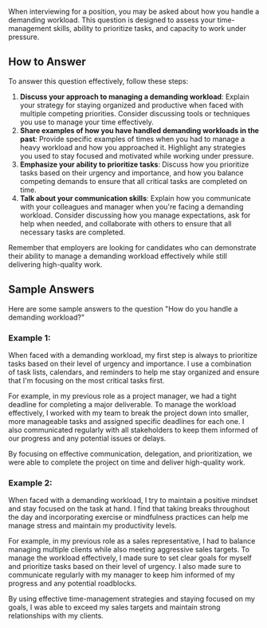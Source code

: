 
When interviewing for a position, you may be asked about how you handle a demanding workload. This question is designed to assess your time-management skills, ability to prioritize tasks, and capacity to work under pressure.

How to Answer
-------------

To answer this question effectively, follow these steps:

1. **Discuss your approach to managing a demanding workload**: Explain your strategy for staying organized and productive when faced with multiple competing priorities. Consider discussing tools or techniques you use to manage your time effectively.
2. **Share examples of how you have handled demanding workloads in the past**: Provide specific examples of times when you had to manage a heavy workload and how you approached it. Highlight any strategies you used to stay focused and motivated while working under pressure.
3. **Emphasize your ability to prioritize tasks**: Discuss how you prioritize tasks based on their urgency and importance, and how you balance competing demands to ensure that all critical tasks are completed on time.
4. **Talk about your communication skills**: Explain how you communicate with your colleagues and manager when you're facing a demanding workload. Consider discussing how you manage expectations, ask for help when needed, and collaborate with others to ensure that all necessary tasks are completed.

Remember that employers are looking for candidates who can demonstrate their ability to manage a demanding workload effectively while still delivering high-quality work.

Sample Answers
--------------

Here are some sample answers to the question "How do you handle a demanding workload?"

### Example 1:

When faced with a demanding workload, my first step is always to prioritize tasks based on their level of urgency and importance. I use a combination of task lists, calendars, and reminders to help me stay organized and ensure that I'm focusing on the most critical tasks first.

For example, in my previous role as a project manager, we had a tight deadline for completing a major deliverable. To manage the workload effectively, I worked with my team to break the project down into smaller, more manageable tasks and assigned specific deadlines for each one. I also communicated regularly with all stakeholders to keep them informed of our progress and any potential issues or delays.

By focusing on effective communication, delegation, and prioritization, we were able to complete the project on time and deliver high-quality work.

### Example 2:

When faced with a demanding workload, I try to maintain a positive mindset and stay focused on the task at hand. I find that taking breaks throughout the day and incorporating exercise or mindfulness practices can help me manage stress and maintain my productivity levels.

For example, in my previous role as a sales representative, I had to balance managing multiple clients while also meeting aggressive sales targets. To manage the workload effectively, I made sure to set clear goals for myself and prioritize tasks based on their level of urgency. I also made sure to communicate regularly with my manager to keep him informed of my progress and any potential roadblocks.

By using effective time-management strategies and staying focused on my goals, I was able to exceed my sales targets and maintain strong relationships with my clients.
